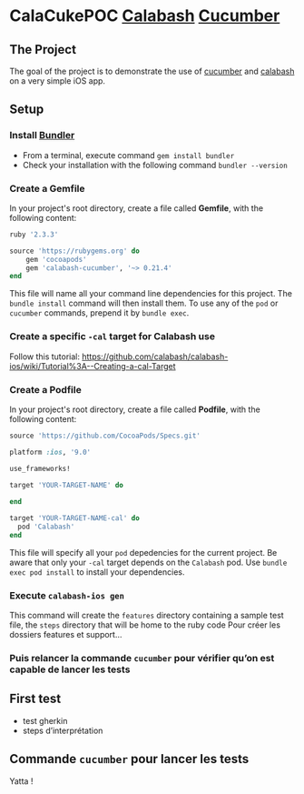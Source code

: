 # CalaCukePOC [Calabash](https://github.com/calabash/calabash-ios) [Cucumber](https://cucumber.io/)

## The Project
The goal of the project is to demonstrate the use of [cucumber](https://cucumber.io/) and [calabash](https://github.com/calabash/calabash-ios) on a very simple iOS app.

## Setup
### Install [Bundler](https://bundler.io/)
- From a terminal, execute command `gem install bundler`
- Check your installation with the following command `bundler --version`

### Create a Gemfile
In your project's root directory, create a file called **Gemfile**, with the following content:
```ruby
ruby '2.3.3'

source 'https://rubygems.org' do
	gem 'cocoapods'
	gem 'calabash-cucumber', '~> 0.21.4'
end
```

This file will name all your command line dependencies for this project.
The `bundle install` command will then install them.
To use any of the `pod` or `cucumber` commands, prepend it by `bundle exec`.

### Create a specific `-cal` target for Calabash use
Follow this tutorial: https://github.com/calabash/calabash-ios/wiki/Tutorial%3A--Creating-a-cal-Target

### Create a Podfile
In your project's root directory, create a file called **Podfile**, with the following content:
```ruby
source 'https://github.com/CocoaPods/Specs.git'

platform :ios, '9.0'

use_frameworks!

target 'YOUR-TARGET-NAME' do
  
end

target 'YOUR-TARGET-NAME-cal' do
  pod 'Calabash'
end
```

This file will specify all your `pod` depedencies for the current project.
Be aware that only your `-cal` target depends on the `Calabash` pod.
Use `bundle exec pod install` to install your dependencies.

### Execute `calabash-ios gen`
This command will create the `features` directory containing a sample test file, the `steps` directory that will be home to the ruby code 
Pour créer les dossiers features et support…

### Puis relancer la commande `cucumber` pour vérifier qu’on est capable de lancer les tests

## First test
- test gherkin
- steps d’interprétation

## Commande `cucumber` pour lancer les tests
Yatta !